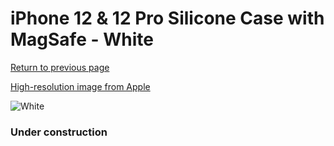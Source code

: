 # iPhone 12 & 12 Pro Silicone Case with MagSafe - White

[Return to previous page](/iphone_12)

[High-resolution image from Apple](https://store.storeimages.cdn-apple.com/8756/as-images.apple.com/is/MHL53?wid=4500&hei=4500&fmt=png)

<div style="width: 384px"><img src="/everyphone/MHL53.png" alt="White"></div>

### Under construction
